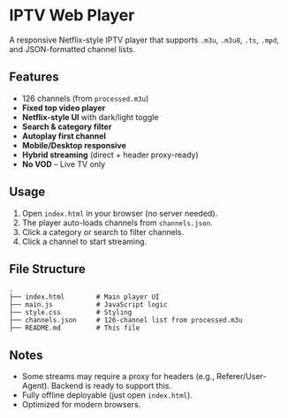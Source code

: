 
# IPTV Web Player

A responsive Netflix-style IPTV player that supports `.m3u`, `.m3u8`, `.ts`, `.mpd`, and JSON-formatted channel lists.

## Features

- 126 channels (from `processed.m3u`)
- **Fixed top video player**
- **Netflix-style UI** with dark/light toggle
- **Search & category filter**
- **Autoplay first channel**
- **Mobile/Desktop responsive**
- **Hybrid streaming** (direct + header proxy-ready)
- **No VOD** – Live TV only

## Usage

1. Open `index.html` in your browser (no server needed).
2. The player auto-loads channels from `channels.json`.
3. Click a category or search to filter channels.
4. Click a channel to start streaming.

## File Structure

```
.
├── index.html        # Main player UI
├── main.js           # JavaScript logic
├── style.css         # Styling
├── channels.json     # 126-channel list from processed.m3u
├── README.md         # This file
```

## Notes

- Some streams may require a proxy for headers (e.g., Referer/User-Agent). Backend is ready to support this.
- Fully offline deployable (just open `index.html`).
- Optimized for modern browsers.
